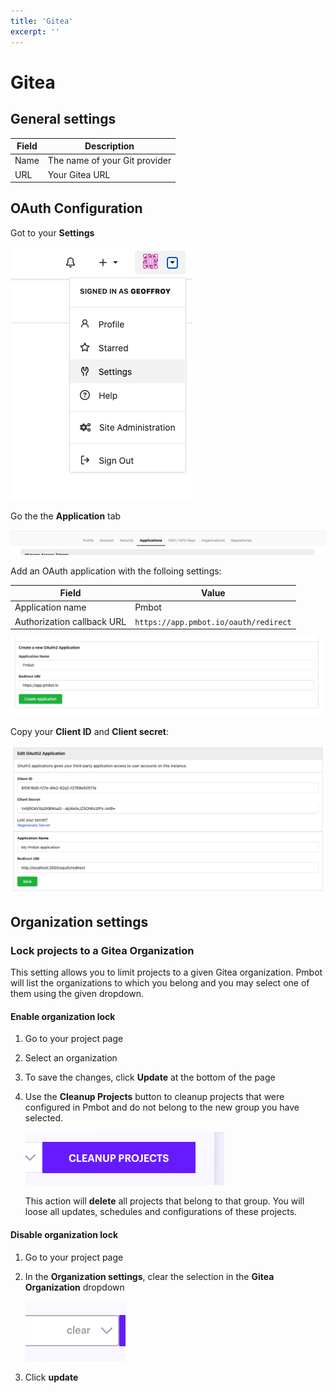 ```yaml
---
title: 'Gitea'
excerpt: ''
---
```


# Gitea

## General settings

| Field | Description |
| --- | --- |
| Name | The name of your Git provider |
| URL | Your Gitea URL |

## OAuth Configuration

Got to your **Settings**

![](../../../images/git-providers/gitea/user-settings.png)

Go the the **Application** tab

![](../../../images/git-providers/gitea/applications-tab.png)

Add an OAuth application with the folloing settings:

| Field | Value |
| ---- | ---- |
| Application name   | Pmbot | 
| Authorization callback URL | `https://app.pmbot.io/oauth/redirect` |

![](../../../images/git-providers/gitea/add-application.png)

Copy your **Client ID** and **Client secret**:

![](../../../images/git-providers/gitea/oauth-app-info.png)

## Organization settings

### Lock projects to a Gitea Organization

This setting allows you to limit projects to a given Gitea organization. Pmbot will list the organizations to which you belong and you may select one of them using the given dropdown.

#### Enable organization lock

1. Go to your project page
1. Select an organization
1. To save the changes, click **Update** at the bottom of the page
1. Use the **Cleanup Projects** button to cleanup projects that were configured in Pmbot and do not belong to the new group you have selected.

    ![](../../../images/git-providers/cleanup-projects.png)

    <div class="blockquote" data-props='{ "mod": "danger" }'>
    
    This action will **delete** all projects that belong to that group. You will loose all updates, schedules and configurations of these projects.
    
    </div> 

#### Disable organization lock

1. Go to your project page
1. In the **Organization settings**, clear the selection in the **Gitea Organization** dropdown
    
    ![](../../../images/git-providers/clear-gitlab-group-lock.png)

1. Click **update**
